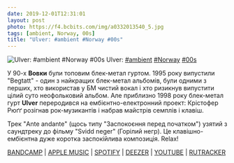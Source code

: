 ```yaml
---
date: 2019-12-01T12:31:01
layout: post
photo: https://f4.bcbits.com/img/a0332013540_5.jpg
tags: [ambient, Norway, 00s]
title: "Ulver: #ambient #Norway #00s"
---
```

![Ulver: #ambient #Norway #00s](https://f4.bcbits.com/img/a0332013540_5.jpg)
Ulver: [#ambient](/tags/#ambient) [#Norway](/tags/#Norway) [#00s](/tags/#00s)

У 90-х **Вовки** були топовим блек-метал гуртом. 1995 року випустили &quot;Begtatt&quot; - один з найкращих блек-метал альбомів, були одними з перших, хто використав у БМ чистий вокал і хто ризикнув випустити цілий суто неофольковий альбом. Але приблизно 1998 року блек-метал гурт **Ulver** переродився на ембієнтно-електронний проект: Крістофер Рюґґ розігнав рок-музикантів і набрав майстрів семплів і клавіш.

Трек &quot;Ante andante&quot; (щось типу &quot;Заспокоєння перед початком&quot;) узятий з саундтреку до фільму &quot;Svidd neger&quot; (Горілий негр). Це клавішно-ембієнтна дуже коротка заспокійлива композиція. Relax!

[BANDCAMP](https://ulver.bandcamp.com/album/svidd-neger-original-soundtrack) \| [APPLE MUSIC](https://music.apple.com/tr/album/svidd-neger-original-motion-picture-soundtrack/296778739) \| [SPOTIFY](https://open.spotify.com/album/3u6ZbSO5Zru6OKgxmtQuOi) \| [DEEZER](https://www.deezer.com/album/77992852?utm_source=deezer&amp;utm_content=album-77992852&amp;utm_term=1601611822_1575196163&amp;utm_medium=web) \| [YOUTUBE](https://www.youtube.com/playlist?list=OLAK5uy_kpc6csqk-0dfneZsMge-7sfQKj9qD5IV0) \| [RUTRACKER](https://rutracker.org/forum/viewtopic.php?t=4847522)